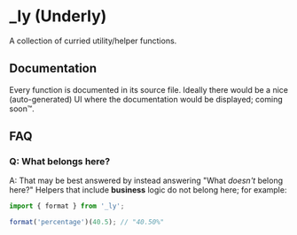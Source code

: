 # \_ly (Underly)

A collection of curried utility/helper functions.

## Documentation

Every function is documented in its source file. Ideally there would be a nice (auto-generated) UI where the documentation would be displayed; coming soon™.

## FAQ

### Q: What belongs here?

A: That may be best answered by instead answering "What _doesn't_ belong here?" Helpers that include **business** logic do not belong here; for example:

```js
import { format } from '_ly';

format('percentage')(40.5); // "40.50%"
```
